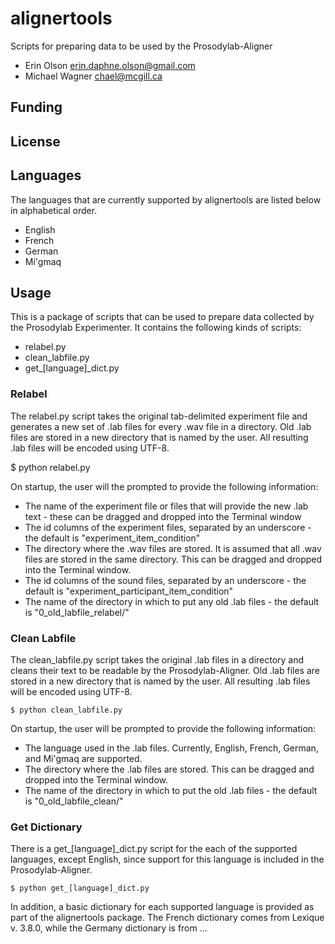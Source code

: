 alignertools
============
Scripts for preparing data to be used by the Prosodylab-Aligner

* Erin Olson <erin.daphne.olson@gmail.com>
* Michael Wagner <chael@mcgill.ca>

## Funding

## License

## Languages

The languages that are currently supported by alignertools are listed below in alphabetical order.

* English
* French
* German
* Mi'gmaq

## Usage

This is a package of scripts that can be used to prepare data collected by the Prosodylab Experimenter. It contains the following kinds of scripts:

* relabel.py
* clean_labfile.py
* get_[language]_dict.py

### Relabel

The relabel.py script takes the original tab-delimited experiment file and generates a new set of .lab files for every .wav file in a directory. Old .lab files are stored in a new directory that is named by the user. All resulting .lab files will be encoded using UTF-8.

  $ python relabel.py
	
On startup, the user will the prompted to provide the following information:

* The name of the experiment file or files that will provide the new .lab text - these can be dragged and dropped into the Terminal window
* The id columns of the experiment files, separated by an underscore - the default is "experiment_item_condition"
* The directory where the .wav files are stored. It is assumed that all .wav files are stored in the same directory. This can be dragged and dropped into the Terminal window.
* The id columns of the sound files, separated by an underscore - the default is "experiment_participant_item_condition"
* The name of the directory in which to put any old .lab files - the default is "0_old_labfile_relabel/"

### Clean Labfile

The clean_labfile.py script takes the original .lab files in a directory and cleans their text to be readable by the Prosodylab-Aligner. Old .lab files are stored in a new directory that is named by the user. All resulting .lab files will be encoded using UTF-8.

	$ python clean_labfile.py

On startup, the user will be prompted to provide the following information:

* The language used in the .lab files. Currently, English, French, German, and Mi'gmaq are supported.
* The directory where the .lab files are stored. This can be dragged and dropped into the Terminal window.
* The name of the directory in which to put the old .lab files - the default is "0_old_labfile_clean/"

### Get Dictionary

There is a get_[language]_dict.py script for the each of the supported languages, except English, since support for this language is included in the Prosodylab-Aligner.

	$ python get_[language]_dict.py

In addition, a basic dictionary for each supported language is provided as part of the alignertools package. The French dictionary comes from Lexique v. 3.8.0, while the Germany dictionary is from ...
